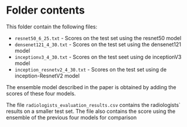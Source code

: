 # Folder contents

This folder contain the following files:

* `resnet50_6_25.txt`  - Scores on the test set using the resnet50 model
* `densenet121_4_30.txt` - Scores on the test set using the densenet121 model
* `inceptionv3_4_30.txt` - Scores on the test seet using de inceptionV3 model
* `inception_resnetv2_4_30.txt` - Scores on the test set using de inception-ResnetV2 model

The ensemble model described in the paper is obtained by adding the scores of these four models.

The file `radiologists_evaluation_results.csv` contains the radiologists` results on a smaller test set. The
file also contains the score using the ensemble of the previous four models for comparison
